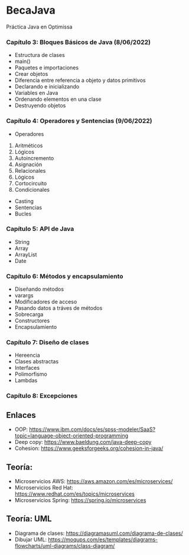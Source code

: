 # BecaJava
Práctica Java en Optimissa

### Capítulo 3: Bloques Básicos de Java (8/06/2022)

- Estructura de clases
- main()
- Paquetes e importaciones
- Crear objetos
- Diferencia entre referencia a objeto y datos primitivos
- Declarando e inicializando
- Variables en Java
- Ordenando elementos en una clase
- Destruyendo objetos

### Capítulo 4: Operadores y Sentencias (9/06/2022)

- Operadores
<ol>
  <li>Aritméticos</li>
  <li>Lógicos</li>
  <li>Autoincremento</li>
  <li>Asignación</li>
  <li>Relacionales</li>
  <li>Lógicos</li>
  <li>Cortocircuito</li>
  <li>Condicionales</li>
</ol>

- Casting
- Sentencias
- Bucles

### Capítulo 5: API de Java

- String
- Array
- ArrayList
- Date

### Capítulo 6: Métodos y encapsulamiento

- Diseñando métodos
- varargs
- Modificadores de acceso
- Pasando datos a tráves de métodos
- Sobrecarga
- Constructores
- Encapsulamiento


### Capítulo 7: Diseño de clases

- Hereencia
- Clases abstractas
- Interfaces
- Polimorfismo
- Lambdas

### Capítulo 8: Excepciones


## Enlaces

- OOP: https://www.ibm.com/docs/es/spss-modeler/SaaS?topic=language-object-oriented-programming
- Deep copy: https://www.baeldung.com/java-deep-copy
- Cohesion: https://www.geeksforgeeks.org/cohesion-in-java/

## Teoría: 

- Microservicios AWS: https://aws.amazon.com/es/microservices/
- Microservicios Red Hat: https://www.redhat.com/es/topics/microservices
- Microservicios Spring: https://spring.io/microservices

## Teoría: UML

- Diagrama de clases: https://diagramasuml.com/diagrama-de-clases/
- Dibujar UML: https://moqups.com/es/templates/diagrams-flowcharts/uml-diagrams/class-diagram/
